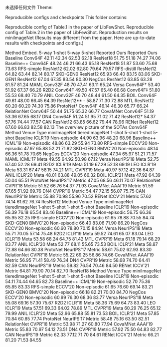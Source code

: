 


未选择任何文件
Theme:














Reproducible configs and checkpoints
This folder contains:

Reproducible config of Table.1 in the paper of ​LibFewShot​.
Reproducible config of Table.2 in the paper of ​LibFewShot​.
Reproduction results on miniImageNet
(Results may different from the paper. Here are up-to-date results with checkpoints and configs.)

Method	Embed.	5-way 1-shot	5-way 5-shot
Reported	Ours	Reported	Ours
Baseline	Conv64F	42.11	42.34	62.53	62.18
ResNet18	51.75	51.18	74.27	74.06
Baseline++	Conv64F	48.24	46.21	66.43	65.18
ResNet18	51.87	53.60	75.68	73.63
RFS-simple	ResNet12	62.02	62.80	79.64	79.57
RFS-distill	ResNet12	64.82	63.44	82.14	80.17
SKD-GEN0	ResNet12	65.93	66.40	83.15	83.06
SKD-GEN1	ResNet12	67.04	67.35	83.54	80.30
NegCos	ResNet12	63.85	63.28	81.57	81.24
MAML	Conv32F	48.70	47.41	63.11	65.24
Versa	Conv64F†	53.40	51.92	67.37	66.26
R2D2	Conv64F	49.50	47.57	65.40	66.68
Conv64F‡	51.80	55.53	68.40	70.79
ANIL	Conv32F	46.70	48.44	61.50	64.35
BOIL	Conv64F	49.61	48.00	66.45	64.39
ResNet12**	-	58.87	71.30	72.88
MTL	ResNet12	60.20	60.20	74.30	75.86
ProtoNet†	Conv64F	46.14	46.30	65.77	66.24
RelationNet	Conv64F	50.44	51.75	65.32	66.77
CovaMNet	Conv64F	51.19	53.36	67.65	68.17
DN4	Conv64F	51.24	51.95	71.02	71.42
ResNet12†	54.37	57.76	74.44	77.57
CAN	ResNet12	63.85	66.62	79.44	78.96
RENet	ResNet12	67.60	66.83	82.58	82.13
The overview picture of the SOTAs
Conv64F
Method	Venue	Type	miniImageNet	tieredImageNet
1-shot	5-shot	1-shot	5-shot
Baseline	ICLR’19	Non-episodic	44.90	63.96	48.20	68.96
Baseline++	ICML’19	Non-episodic	48.86	63.29	55.94	73.80
RFS-simple	ECCV’20	Non-episodic	47.97	65.88	52.21	71.82
SKD-GEN0	BMVC'20	Non-episodic	48.14	66.36	51.78	70.65
NegCos	ECCV’20	Non-episodic	47.34	65.97	51.21	71.57
MAML	ICML’17	Meta	49.55	64.92	50.98	67.12
Versa	NeurIPS’18	Meta	52.75	67.40	52.28	69.41
R2D2	ICLR’19	Meta	51.19	67.29	52.18	69.19
LEO	ICLR’19	Meta	53.31	67.47	58.15	74.21
MTL	CVPR’19	Meta	40.97	57.12	42.36	64.87
ANIL	ICLR’20	Meta	48.01	63.88	49.05	66.32
BOIL	ICLR’21	Meta	47.92	64.39	50.04	65.51
ProtoNet	NeurIPS’17	Metric	47.05	68.56	46.11	70.07
RelationNet	CVPR’18	Metric	51.52	66.76	54.37	71.93
CovaMNet	AAAI’19	Metric	51.59	67.65	51.92	69.76
DN4	CVPR’19	Metric	54.47	72.15	56.07	75.75
CAN	NeurIPS’19	Metric	55.88	70.98	55.96	70.52
RENet	ICCV’21	Metric	57.62	74.14	61.62	76.74
ResNet12
Method	Venue	Type	miniImageNet	tieredImageNet
1-shot	5-shot	1-shot	5-shot
Baseline	ICLR’19	Non-episodic	56.39	76.18	65.54	83.46
Baseline++	ICML’19	Non-episodic	56.75	66.36	65.95	82.25
RFS-simple	ECCV’20	Non-episodic	61.65	78.88	70.55	84.74
SKD-GEN0	BMVC'20	Non-episodic	66.40	83.06	71.90	86.20
NegCos	ECCV’20	Non-episodic	60.60	78.80	70.15	84.94
Versa	NeurIPS’18	Meta	55.71	70.05	57.14	75.48
R2D2	ICLR’19	Meta	59.52	74.61	65.07	83.04
LEO	ICLR’19	Meta	53.58	68.24	64.75	81.42
MTL	CVPR’19	Meta	61.18	79.14	68.29	83.77
ANIL	ICLR’20	Meta	52.77	68.11	55.65	73.53
BOIL	ICLR’21	Meta	58.87	72.88	64.66	80.38
ProtoNet	NeurIPS’17	Metric	58.61	75.02	62.93	83.30
RelationNet	CVPR’18	Metric	55.22	69.25	56.86	74.66
CovaMNet	AAAI’19	Metric	56.95	71.41	58.49	76.34
DN4	CVPR’19	Metric	58.68	74.70	64.41	82.59
CAN	NeurIPS’19	Metric	59.82	76.54	70.46	84.50
RENet	ICCV’21	Metric	64.81	79.90	70.14	82.70
ResNet18
Method	Venue	Type	miniImageNet	tieredImageNet
1-shot	5-shot	1-shot	5-shot
Baseline	ICLR’19	Non-episodic	54.11	74.44	64.65	82.73
Baseline++	ICML’19	Non-episodic	52.70	75.36	65.85	83.33
RFS-simple	ECCV’20	Non-episodic	61.65	76.60	69.14	83.21
SKD-GEN0	BMVC'20	Non-episodic	66.18	82.21	70.00	84.70
NegCos	ECCV’20	Non-episodic	60.99	76.30	68.36	83.77
Versa	NeurIPS’18	Meta	55.08	69.16	57.30	75.67
R2D2	ICLR’19	Meta	58.36	75.69	64.73	83.40
LEO	ICLR’19	Meta	57.51	69.33	64.02	78.89
MTL	CVPR’19	Meta	60.29	76.25	65.12	79.99
ANIL	ICLR’20	Meta	52.96	65.88	55.81	73.53
BOIL	ICLR’21	Meta	57.85	70.84	60.85	77.74
ProtoNet	NeurIPS’17	Metric	58.48	75.16	63.50	82.51
RelationNet	CVPR’18	Metric	53.98	71.27	60.80	77.94
CovaMNet	AAAI’19	Metric	55.83	70.97	54.12	73.51
DN4	CVPR’19	Metric	57.92	75.50	64.83	82.77
CAN	NeurIPS’19	Metric	62.33	77.12	71.70	84.61
RENet	ICCV’21	Metric	66.21	81.20	71.53	84.55
